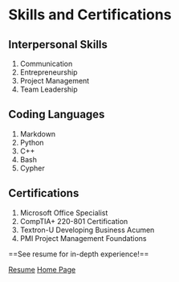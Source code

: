 # Skills and Certifications

## Interpersonal Skills
1. Communication
1. Entrepreneurship
1. Project Management
1. Team Leadership

## Coding Languages
1. Markdown
1. Python
1. C++
1. Bash
1. Cypher

## Certifications
1. Microsoft Office Specialist
1. CompTIA+ 220-801 Certification
1. Textron-U Developing Business Acumen
1. PMI Project Management Foundations

==See resume for in-depth experience!==


[Resume](./resumepage.md)
[Home Page](./README.md)
